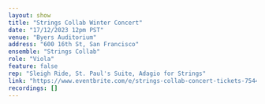 ```yaml
---
layout: show
title: "Strings Collab Winter Concert"
date: "17/12/2023 12pm PST"
venue: "Byers Auditorium"
address: "600 16th St, San Francisco"
ensemble: "Strings Collab"
role: "Viola"
feature: false
rep: "Sleigh Ride, St. Paul's Suite, Adagio for Strings"
link: "https://www.eventbrite.com/e/strings-collab-concert-tickets-754441754597?aff=oddtdtcreator"
recordings: []
---
```

